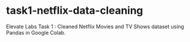 # task1-netflix-data-cleaning
Elevate Labs Task 1 : Cleaned Netflix Movies and TV Shows dataset using Pandas in Google Colab.
